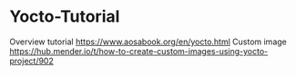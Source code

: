 # Yocto-Tutorial
Overview tutorial
https://www.aosabook.org/en/yocto.html 
Custom image 
https://hub.mender.io/t/how-to-create-custom-images-using-yocto-project/902
